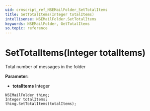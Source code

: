 ```yaml
---
uid: crmscript_ref_NSEMailFolder_SetTotalItems
title: SetTotalItems(Integer totalItems)
intellisense: NSEMailFolder.SetTotalItems
keywords: NSEMailFolder, GetTotalItems
so.topic: reference
---
```


# SetTotalItems(Integer totalItems)

Total number of messages in the folder

**Parameter:** 
* **totalItems** Integer

```crmscript
NSEMailFolder thing;
Integer totalItems;
thing.SetTotalItems(totalItems);
```

